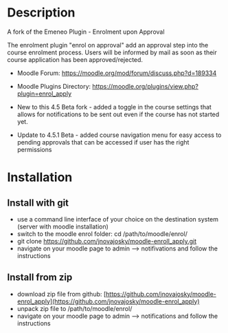 # Description
A fork of the Emeneo Plugin - Enrolment upon Approval

The enrolment plugin "enrol on approval" add an approval step into the course enrolment process.
Users will be informed by mail as soon as their course application has been approved/rejected.

* Moodle Forum: https://moodle.org/mod/forum/discuss.php?d=189334
* Moodle Plugins Directory: https://moodle.org/plugins/view.php?plugin=enrol_apply

* New to this 4.5 Beta fork - added a toggle in the course settings that allows for notifications to be sent out even if the course has not started yet.
* Update to 4.5.1 Beta - added course navigation menu for easy access to pending approvals that can be accessed if user has the right permissions

# Installation
## Install with git
* use a command line interface of your choice on the destination system (server with moodle installation)
* switch to the moodle enrol folder: cd /path/to/moodle/enrol/
* git clone https://github.com/jnovajosky/moodle-enroll_apply.git
* navigate on your moodle page to admin --> notifivations and follow the instructions

## Install from zip
* download zip file from github: [https://github.com/jnovajosky/moodle-enrol_apply](https://github.com/jnovajosky/moodle-enrol_apply)
* unpack zip file to /path/to/moodle/enrol/
* navigate on your moodle page to admin --> notifications and follow the instructions
